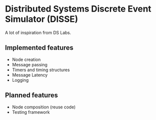 # Distributed Systems Discrete Event Simulator (DISSE)

A lot of inspiration from DS Labs.

## Implemented features

- Node creation
- Message passing
- Timers and timing structures
- Message Latency
- Logging

## Planned features

- Node composition (reuse code)
- Testing framework
